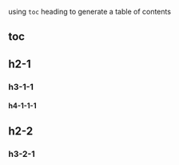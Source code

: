 
using `toc` heading to generate a table of contents

## toc

## h2-1

### h3-1-1

#### h4-1-1-1

## h2-2

### h3-2-1
